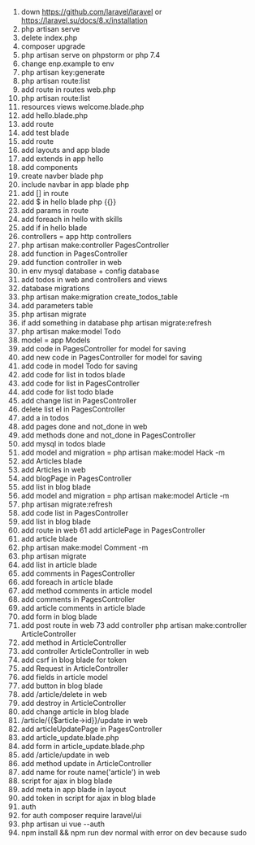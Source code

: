 1. down https://github.com/laravel/laravel or https://laravel.su/docs/8.x/installation
2. php artisan serve
3. delete index.php
4. composer upgrade
5. php artisan serve on phpstorm or php 7.4
6. change enp.example to env
7. php artisan key:generate
8. php artisan route:list
9. add route in routes web.php
10. php artisan route:list
11. resources views welcome.blade.php
12. add hello.blade.php
13. add route
14. add test blade
15. add route
16. add layouts and app blade
17. add extends in app hello
18. add components
19. create navber blade php
20. include navbar in app blade php
21. add [] in route
22. add $ in hello blade php {{}} 
23. add params in route
24. add foreach in hello with skills
25. add if in hello blade
26. controllers = app http controllers
27. php artisan make:controller PagesController
28. add function in PagesController
29. add function controller in web
30. in env mysql database + config database
31. add todos in web and controllers and views
32. database migrations
33. php artisan make:migration create_todos_table
34. add parameters table
35. php artisan migrate
36. if add something in database php artisan migrate:refresh
37. php artisan make:model Todo
38. model = app Models
39. add code in PagesController for model for saving
40. add new code in PagesController for model for saving
41. add code in model Todo for saving
42. add code for list in todos blade
43. add code for list in PagesController
44. add code for list todo blade
45. add change list in PagesController
46. delete list el in PagesController
47. add a in todos
48. add pages done and not_done in web
49. add methods done and not_done in PagesController
50. add mysql in todos blade
51. add model and migration = php artisan make:model Hack -m
52. add Articles blade
53. add Articles in web
54. add blogPage in PagesController
55. add list in blog blade
56. add model and migration = php artisan make:model Article -m
57. php artisan migrate:refresh
58. add code list in PagesController
59. add list in blog blade
60. add route in web
61 add articlePage in PagesController
62. add article blade
63. php artisan make:model Comment -m
64. php artisan migrate
65. add list in article blade
66. add comments in PagesController
67. add foreach in article blade
68. add method comments in article model
69. add comments in PagesController
70. add article comments in article blade
71. add form in blog blade
72. add post route in web
73 add controller php artisan make:controller ArticleController
74. add method in ArticleController
75. add controller ArticleController in web
76. add csrf in blog blade for token
77. add Request in ArticleController
78. add fields in article model
79. add button in blog blade
80. add /article/delete in web
81. add destroy in ArticleController
82. add change article in blog blade
83. /article/{{$article->id}}/update in web
84. add articleUpdatePage in PagesController
85. add article_update.blade.php
86. add form in article_update.blade.php
87. add /article/update in web
88. add method update in ArticleController
89. add name for route name('article') in web
90. script for ajax in blog blade
91. add meta in app blade in layout
92. add token in script for ajax in blog blade
93. auth
94. for auth composer require laravel/ui
95. php artisan ui vue --auth
96. npm install && npm run dev normal with error on dev because sudo
